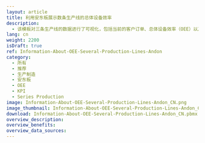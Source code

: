 ```yaml
---
layout: article
title: 利用安东板展示数条生产线的总体设备效率
description: 
  - 该模板对三条生产线的数据进行了可视化，包括当前的客户订单、总体设备效率（OEE）以及生产线上各个工作站的状态。利用交通信号灯的颜色使用规则（安东板），用户可以快速找出当前哪里出现故障，并迅速地采取行动进行补救。
lang: cn
weight: 2200
isDraft: true
ref: Information-About-OEE-Several-Production-Lines-Andon
category:
  - 所有
  - 推荐
  - 生产制造
  - 安东板
  - OEE
  - KPI
  - Series Production
image: Information-About-OEE-Several-Production-Lines-Andon_CN.png
image_thumbnail: Information-About-OEE-Several-Production-Lines-Andon_CN_thumbnail.png
download: Information-About-OEE-Several-Production-Lines-Andon_CN.pbmx
overview_description:
overview_benefits:
overview_data_sources:
---
```

